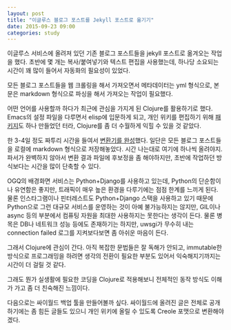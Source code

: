 ```yaml
---
layout: post
title: "이글루스 블로그 포스트를 Jekyll 포스트로 옮기기"
date: 2015-09-23 09:00
categories: study
---
```


이글루스 서비스에 올려져 있던 기존 블로그 포스트들을 jekyll 포스트로 옮겨오는 작업을 했다. 초반에 몇 개는 복사/붙여넣기와 텍스트 편집을 사용했는데, 하나당 소요되는 시간이 꽤 많이 들어서 자동화의 필요성이 있었다.

모든 블로그 포스트들을 웹 크롤링을 해서 가져오면서 메타데이터는 yml 형식으로, 본문은 markdown 형식으로 파싱을 해서 가져오는 작업이 필요했다.

어떤 언어를 사용할까 하다가 최근에 관심을 가지게 된 Clojure를 활용하기로 했다. Emacs의 설정 파일을 다루면서 elisp에 입문하게 되고, 개인 위키를 편집하기 위해 [패키지](http://github.com/toracle/moinrpc-mode)도 하나 만들었던 터라, Clojure를 좀 더 수월하게 익힐 수 있을 것 같았다.

한 3-4일 정도 짜투리 시간을 들여서 [변환기를 완성](http://github.com/toracle/clj-egloos-to-jekyll)했다. 일단은 모든 블로그 포스트들을 로컬에 markdown 형식으로 저장해놓았다. 시간 나는대로 여기에 하나씩 올려야지. 파서가 완벽하지 않아서 변환 결과 파일에 후보정을 좀 해야하지만, 초반에 작업하던 방식보다는 시간을 많이 단축할 수 있다.

OGQ의 배경화면 서비스는 Python+Django를 사용하고 있는데, Python의 단순함이나 유연함은 좋지만, 트래픽이 매우 높은 환경을 다루기에는 점점 한계를 느끼게 된다. 물론 인스타그램이나 핀터레스트도 Python+Django 스택을 사용하고 있기 때문에 Python으로 그런 대규모 서비스를 운영하는 것이 아예 불가능하지는 않지만, GIL이나 async 등의 부분에서 컴퓨팅 자원을 최대한 사용하지는 못한다는 생각이 든다. 물론 병목은 DB나 네트워크 성능 등에도 존재하기는 하지만, uwsgi가 무수히 내는 connection failed 로그를 지켜보다보면 좀 아쉬운 마음이 든다.

그래서 Clojure에 관심이 간다. 아직 복잡한 문법들은 잘 독해가 안되고, immutable한 방식으로 프로그래밍을 하려면 생각의 전환이 필요한 부분도 있어서 익숙해지기까지는 시간이 더 걸릴 것 같다.

그래도 뭔가 실생활에 필요한 코딩을 Clojure로 적용해보니 전체적인 동작 방식도 이해가 가고 좀 더 친숙해진 느낌이다.

다음으로는 싸이월드 백업 툴을 만들어볼까 싶다. 싸이월드에 올려진 글은 전체로 공개하기에는 좀 힘든 글들도 있으니 개인 위키에 올릴 수 있도록 Creole 포맷으로 변환해야겠다.


